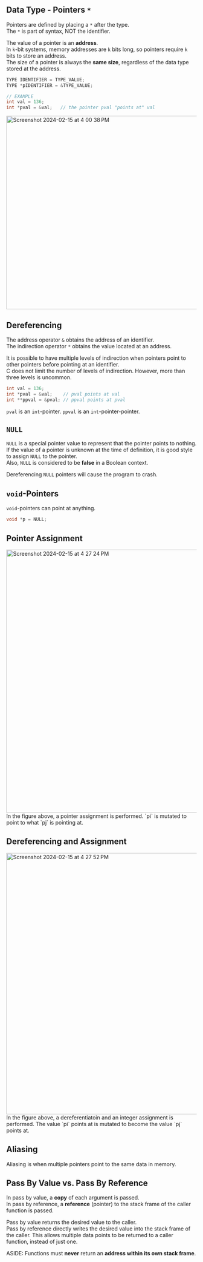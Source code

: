 ## Data Type - Pointers `*`
Pointers are defined by placing a `*` after the type. <br>
The `*` is part of syntax, NOT the identifier. <br>

The value of a pointer is an **address**. <br>
In `k`-bit systems, memory addresses are `k` bits long, so pointers require `k` bits to store an address. <br>
The size of a pointer is always the **same size**, regardless of the data type stored at the address. 

```C
TYPE IDENTIFIER = TYPE_VALUE;
TYPE *pIDENTIFIER = &TYPE_VALUE;

// EXAMPLE
int val = 136;
int *pval = &val;   // the pointer pval "points at" val

```

<img width="510" alt="Screenshot 2024-02-15 at 4 00 38 PM" src="https://github.com/liuandy1207/notes/assets/72530429/c714a243-76c4-4486-bb13-c09f809c250c">

## Dereferencing
The address operator `&` obtains the address of an identifier. <br>
The indirection operator `*` obtains the value located at an address. <br>

It is possible to have multiple levels of indirection when pointers point to other pointers before pointing at an identifier. <br>
C does not limit the number of levels of indirection. However, more than three levels is uncommon. 
```C
int val = 136;
int *pval = &val;    // pval points at val
int **ppval = &pval; // ppval points at pval
```
`pval` is an `int`-pointer. `ppval` is an `int`-pointer-pointer. <br>

## `NULL`
`NULL` is a special pointer value to represent that the pointer points to nothing. <br>
If the value of a pointer is unknown at the time of definition, it is good style to assign `NULL` to the pointer. <br>
Also, `NULL` is considered to be **false** in a Boolean context. <br>

Dereferencing `NULL` pointers will cause the program to crash.

## `void`-Pointers
`void`-pointers can point at anything.
```C
void *p = NULL;

```

## Pointer Assignment
<img width="694" alt="Screenshot 2024-02-15 at 4 27 24 PM" src="https://github.com/liuandy1207/notes/assets/72530429/f6bc70ea-c435-4c27-904c-8e65ae48ec59">
In the figure above, a pointer assignment is performed. `pi` is mutated to point to what `pj` is pointing at. 

## Dereferencing and Assignment
<img width="689" alt="Screenshot 2024-02-15 at 4 27 52 PM" src="https://github.com/liuandy1207/notes/assets/72530429/9dccd979-4511-47ce-b62c-2d6e6d78f821">
In the figure above, a dereferentiatoin and an integer assignment is performed. The value `pi` points at is mutated to become the value `pj` points at. 

## Aliasing
Aliasing is when multiple pointers point to the same data in memory. 

## Pass By Value vs. Pass By Reference
In pass by value, a **copy** of each argument is passed. <br>
In pass by reference, a **reference** (pointer) to the stack frame of the caller function is passed. <br>

Pass by value returns the desired value to the caller. <br>
Pass by reference directly writes the desired value into the stack frame of the caller. This allows multiple data points to be returned to a caller function, instead of just one. <br>

ASIDE: Functions must **never** return an **address within its own stack frame**.



















